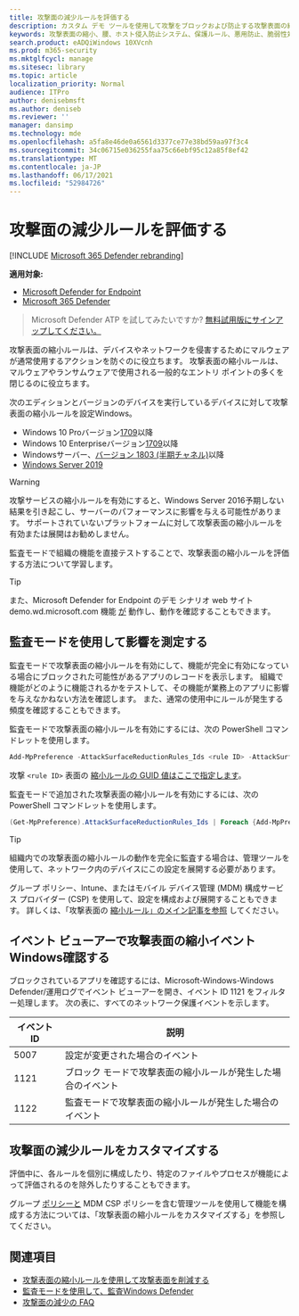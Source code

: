 ```yaml
---
title: 攻撃面の減少ルールを評価する
description: カスタム デモ ツールを使用して攻撃をブロックおよび防止する攻撃表面の縮小方法について説明します。
keywords: 攻撃表面の縮小、腰、ホスト侵入防止システム、保護ルール、悪用防止、脆弱性対策、悪用、感染防止、評価、テスト、デモ
search.product: eADQiWindows 10XVcnh
ms.prod: m365-security
ms.mktglfcycl: manage
ms.sitesec: library
ms.topic: article
localization_priority: Normal
audience: ITPro
author: denisebmsft
ms.author: deniseb
ms.reviewer: ''
manager: dansimp
ms.technology: mde
ms.openlocfilehash: a5fa8e46de0a6561d3377ce77e38bd59aa97f3c4
ms.sourcegitcommit: 34c06715e036255faa75c66ebf95c12a85f8ef42
ms.translationtype: MT
ms.contentlocale: ja-JP
ms.lasthandoff: 06/17/2021
ms.locfileid: "52984726"
---
```

# <a name="evaluate-attack-surface-reduction-rules"></a>攻撃面の減少ルールを評価する

[!INCLUDE [Microsoft 365 Defender rebranding](../../includes/microsoft-defender.md)]

**適用対象:**

- [Microsoft Defender for Endpoint](https://go.microsoft.com/fwlink/?linkid=2154037)
- [Microsoft 365 Defender](https://go.microsoft.com/fwlink/?linkid=2118804)

>Microsoft Defender ATP を試してみたいですか? [無料試用版にサインアップしてください。](https://www.microsoft.com/microsoft-365/windows/microsoft-defender-atp?ocid=docs-wdatp-enablesiem-abovefoldlink)

攻撃表面の縮小ルールは、デバイスやネットワークを侵害するためにマルウェアが通常使用するアクションを防ぐのに役立ちます。 攻撃表面の縮小ルールは、マルウェアやランサムウェアで使用される一般的なエントリ ポイントの多くを閉じるのに役立ちます。

次のエディションとバージョンのデバイスを実行しているデバイスに対して攻撃表面の縮小ルールを設定Windows。

- Windows 10 Proバージョン[1709](/windows/whats-new/whats-new-windows-10-version-1709)以降
- Windows 10 Enterpriseバージョン[1709](/windows/whats-new/whats-new-windows-10-version-1709)以降
- Windowsサーバー、[バージョン 1803 (半期チャネル)](/windows-server/get-started/whats-new-in-windows-server-1803)以降
- [Windows Server 2019](/windows-server/get-started-19/whats-new-19)

> [!WARNING]
> 攻撃サービスの縮小ルールを有効にすると、Windows Server 2016予期しない結果を引き起こし、サーバーのパフォーマンスに影響を与える可能性があります。 サポートされていないプラットフォームに対して攻撃表面の縮小ルールを有効または展開はお勧めしません。

監査モードで組織の機能を直接テスト[](audit-windows-defender.md)することで、攻撃表面の縮小ルールを評価する方法について学習します。

> [!TIP]
> また、Microsoft Defender for Endpoint のデモ シナリオ web サイト demo.wd.microsoft.com 機能 [が](https://demo.wd.microsoft.com?ocid=cx-wddocs-testground) 動作し、動作を確認することもできます。

## <a name="use-audit-mode-to-measure-impact"></a>監査モードを使用して影響を測定する

監査モードで攻撃表面の縮小ルールを有効にして、機能が完全に有効になっている場合にブロックされた可能性があるアプリのレコードを表示します。 組織で機能がどのように機能されるかをテストして、その機能が業務上のアプリに影響を与えなかねない方法を確認します。 また、通常の使用中にルールが発生する頻度を確認することもできます。

監査モードで攻撃表面の縮小ルールを有効にするには、次の PowerShell コマンドレットを使用します。

```PowerShell
Add-MpPreference -AttackSurfaceReductionRules_Ids <rule ID> -AttackSurfaceReductionRules_Actions AuditMode
```

攻撃 `<rule ID>` 表面の [縮小ルールの GUID 値はここで指定します](attack-surface-reduction.md#attack-surface-reduction-rules)。

監査モードで追加された攻撃表面の縮小ルールを有効にするには、次の PowerShell コマンドレットを使用します。

```PowerShell
(Get-MpPreference).AttackSurfaceReductionRules_Ids | Foreach {Add-MpPreference -AttackSurfaceReductionRules_Ids $_ -AttackSurfaceReductionRules_Actions AuditMode}
```

> [!TIP]
> 組織内での攻撃表面の縮小ルールの動作を完全に監査する場合は、管理ツールを使用して、ネットワーク内のデバイスにこの設定を展開する必要があります。

グループ ポリシー、Intune、またはモバイル デバイス管理 (MDM) 構成サービス プロバイダー (CSP) を使用して、設定を構成および展開することもできます。 詳しくは、「攻撃表面の [縮小ルール」のメイン記事を参照](attack-surface-reduction.md) してください。

## <a name="review-attack-surface-reduction-events-in-windows-event-viewer"></a>イベント ビューアーで攻撃表面の縮小イベントWindows確認する

ブロックされているアプリを確認するには、Microsoft-Windows-Windows Defender/運用ログでイベント ビューアーを開き、イベント ID 1121 をフィルター処理します。 次の表に、すべてのネットワーク保護イベントを示します。

イベント ID | 説明
-|-
 5007 | 設定が変更された場合のイベント
 1121 | ブロック モードで攻撃表面の縮小ルールが発生した場合のイベント
 1122 | 監査モードで攻撃表面の縮小ルールが発生した場合のイベント

## <a name="customize-attack-surface-reduction-rules"></a>攻撃面の減少ルールをカスタマイズする

評価中に、各ルールを個別に構成したり、特定のファイルやプロセスが機能によって評価されるのを除外したりすることもできます。

グループ [ポリシーと](customize-attack-surface-reduction.md) MDM CSP ポリシーを含む管理ツールを使用して機能を構成する方法については、「攻撃表面の縮小ルールをカスタマイズする」を参照してください。

## <a name="see-also"></a>関連項目

- [攻撃表面の縮小ルールを使用して攻撃表面を削減する](attack-surface-reduction.md)
- [監査モードを使用して、監査Windows Defender](audit-windows-defender.md)
- [攻撃面の減少の FAQ](attack-surface-reduction.md)
